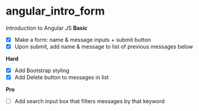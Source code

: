 # angular_intro_form

Introduction to Angular JS
**Basic**
- [x] Make a form: name & message inputs + submit button
- [x] Upon submit, add name & message to list of previous messages below

**Hard**
- [x] Add Bootstrap styling
- [x] Add Delete button to messages in list

**Pro**
- [ ] Add search input box that filters messages by that keyword
